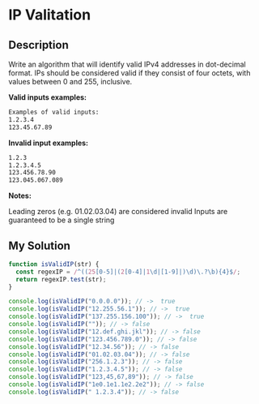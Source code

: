 # IP Valitation

## Description

Write an algorithm that will identify valid IPv4 addresses in dot-decimal format. IPs should be considered valid if they consist of four octets, with values between 0 and 255, inclusive.

**Valid inputs examples:**

```txt
Examples of valid inputs:
1.2.3.4
123.45.67.89
```

**Invalid input examples:**

```txt
1.2.3
1.2.3.4.5
123.456.78.90
123.045.067.089
```

**Notes:**

Leading zeros (e.g. 01.02.03.04) are considered invalid
Inputs are guaranteed to be a single string

## My Solution

```js
function isValidIP(str) {
  const regexIP = /^((25[0-5]|(2[0-4]|1\d|[1-9]|)\d)\.?\b){4}$/;
  return regexIP.test(str);
}

console.log(isValidIP("0.0.0.0")); // ->  true
console.log(isValidIP("12.255.56.1")); // ->  true
console.log(isValidIP("137.255.156.100")); // ->  true
console.log(isValidIP("")); // -> false
console.log(isValidIP("12.def.ghi.jkl")); // -> false
console.log(isValidIP("123.456.789.0")); // -> false
console.log(isValidIP("12.34.56")); // -> false
console.log(isValidIP("01.02.03.04")); // -> false
console.log(isValidIP("256.1.2.3")); // -> false
console.log(isValidIP("1.2.3.4.5")); // -> false
console.log(isValidIP("123,45,67,89")); // -> false
console.log(isValidIP("1e0.1e1.1e2.2e2")); // -> false
console.log(isValidIP(" 1.2.3.4")); // -> false
```
